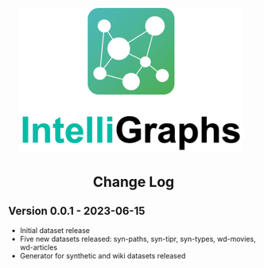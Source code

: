 <p  align="center">
    <img src="images/IntelliGraph-logo.png" width="450px;" style="max-width: 100%;  margin-right:10px;">
    <h1 align="center">
        Change Log
    </h1>
<p>



Version 0.0.1 - 2023-06-15
--------------------------
- Initial dataset release
- Five new datasets released: syn-paths, syn-tipr, syn-types, wd-movies, wd-articles
- Generator for synthetic and wiki datasets released



